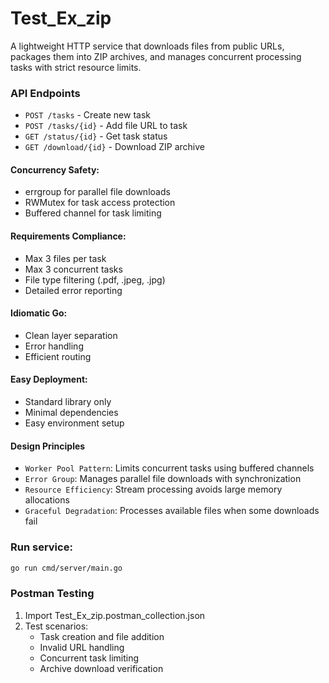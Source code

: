 # Test_Ex_zip
A lightweight HTTP service that downloads files from public URLs, packages them into ZIP archives, and manages concurrent processing tasks with strict resource limits.

### API Endpoints
- `POST /tasks` - Create new task
- `POST /tasks/{id}` - Add file URL to task
- `GET /status/{id}` - Get task status
- `GET /download/{id}` - Download ZIP archive

#### Concurrency Safety:
  - errgroup for parallel file downloads
  - RWMutex for task access protection
  - Buffered channel for task limiting

#### Requirements Compliance:
  - Max 3 files per task
  - Max 3 concurrent tasks
  - File type filtering (.pdf, .jpeg, .jpg)
  - Detailed error reporting

#### Idiomatic Go:
  - Clean layer separation
  - Error handling
  - Efficient routing

#### Easy Deployment:
  - Standard library only
  - Minimal dependencies
  - Easy environment setup

#### Design Principles
 - `Worker Pool Pattern`: Limits concurrent tasks using buffered channels
 - `Error Group`: Manages parallel file downloads with synchronization
 - `Resource Efficiency`: Stream processing avoids large memory allocations
 - `Graceful Degradation`: Processes available files when some downloads fail


### Run service: 
```bash
go run cmd/server/main.go
```


### Postman Testing
1. Import Test_Ex_zip.postman_collection.json
2. Test scenarios:
    - Task creation and file addition
    - Invalid URL handling
    - Concurrent task limiting
    - Archive download verification